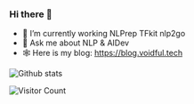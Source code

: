### Hi there 👋

- 🔭 I’m currently working NLPrep TFkit nlp2go
- 💬 Ask me about NLP & AIDev
- 🕸️ Here is my blog: https://blog.voidful.tech

![Github stats](https://github-readme-stats.vercel.app/api?username=voidful&show_icons=true&hide_title=true)

![Visitor Count](https://komarev.com/ghpvc/?username=voidful&color=grey)
